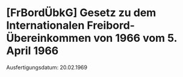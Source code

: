 # [FrBordÜbkG] Gesetz zu dem Internationalen Freibord-Übereinkommen von 1966 vom 5. April 1966

Ausfertigungsdatum: 20.02.1969

 